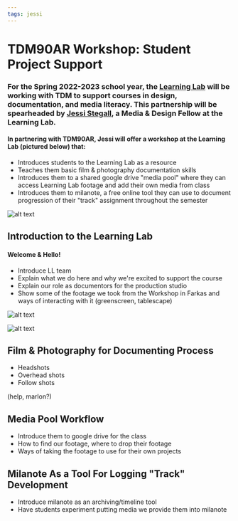 ```yaml
---
tags: jessi
---
```


# TDM90AR Workshop: Student Project Support

### For the Spring 2022-2023 school year, the [Learning Lab](https://bokcenter.harvard.edu/learning-lab) will be working with TDM to support courses in design, documentation, and media literacy. This partnership will be spearheaded by [Jessi Stegall](https://bokcenter.harvard.edu/people/jessi-stegall), a Media & Design Fellow at the Learning Lab. 


#### In partnering with TDM90AR, Jessi will offer a workshop at the Learning Lab (pictured below) that:

* Introduces students to the Learning Lab as a resource
* Teaches them basic film & photography documentation skills
* Introduces them to a shared google drive "media pool" where they can access Learning Lab footage and add their own media from class
* Introduces them to milanote, a free online tool they can use to document progression of their "track" assignment throughout the semester

![alt text](https://files.slack.com/files-pri/T0HTW3H0V-F03USGPC8FK/38590371560_fab0668c74_c.jpg?pub_secret=2f2723185e)

## Introduction to the Learning Lab

#### Welcome & Hello!

* Introduce LL team
* Explain what we do here and why we're excited to support the course
* Explain our role as documentors for the production studio 
* Show some of the footage we took from the Workshop in Farkas and ways of interacting with it (greenscreen, tablescape)

![alt text](https://files.slack.com/files-pri/T0HTW3H0V-F03LZ5LCKJA/20220607.0.001_tdm90dr.hdpinterview.recording_c200.b.h264.0001_540.gif?pub_secret=998e7f2c2d)

![alt text](https://files.slack.com/files-pri/T0HTW3H0V-F03CHV2U8F6/boat-3_540.gif?pub_secret=1bb32b2908)



## Film & Photography for Documenting Process

* Headshots
* Overhead shots
* Follow shots

(help, marlon?)


## Media Pool Workflow

* Introduce them to google drive for the class
* How to find our footage, where to drop their footage
* Ways of taking the footage to use for their own projects


## Milanote As a Tool For Logging "Track" Development

* Introduce milanote as an archiving/timeline tool
* Have students experiment putting media we provide them into milanote 




